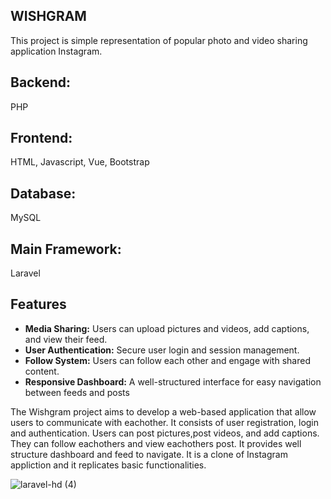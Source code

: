 
## WISHGRAM
This project is simple representation of popular photo and video sharing application Instagram. 

## Backend:
PHP

## Frontend:
HTML, Javascript, Vue, Bootstrap

## Database:
MySQL

## Main Framework:
Laravel

## Features
- **Media Sharing:** Users can upload pictures and videos, add captions, and view their feed.
- **User Authentication:** Secure user login and session management.
- **Follow System:** Users can follow each other and engage with shared content.
- **Responsive Dashboard:** A well-structured interface for easy navigation between feeds and posts

The Wishgram project aims to develop a web-based application that allow users to communicate with eachother. It consists of user registration, login and authentication. Users can post pictures,post videos, and add captions. They can follow eachothers and view eachothers post. It provides well structure dashboard and feed to navigate. It is a clone of Instagram appliction and it replicates basic functionalities.




![laravel-hd (4)](https://github.com/PritiAryal/Wishgram-/assets/40359121/8a24f0a0-4b89-461c-a392-d7ce41bbf5b5)



